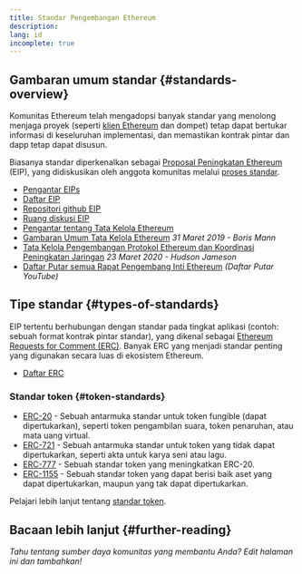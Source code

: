 ```yaml
---
title: Standar Pengembangan Ethereum
description:
lang: id
incomplete: true
---
```


## Gambaran umum standar \{#standards-overview}

Komunitas Ethereum telah mengadopsi banyak standar yang menolong menjaga proyek (seperti [klien Ethereum](/developers/docs/nodes-and-clients/) dan dompet) tetap dapat bertukar informasi di keseluruhan implementasi, dan memastikan kontrak pintar dan dapp tetap dapat disusun.

Biasanya standar diperkenalkan sebagai [Proposal Peningkatan Ethereum](/eips/) (EIP), yang didiskusikan oleh anggota komunitas melalui [proses standar](https://eips.ethereum.org/EIPS/eip-1).

- [Pengantar EIPs](/eips/)
- [Daftar EIP](https://eips.ethereum.org/)
- [Repositori github EIP](https://github.com/ethereum/EIPs)
- [Ruang diskusi EIP](https://ethereum-magicians.org/c/eips)
- [Pengantar tentang Tata Kelola Ethereum](/governance/)
- [Gambaran Umum Tata Kelola Ethereum](https://web.archive.org/web/20201107234050/https://blog.bmannconsulting.com/ethereum-governance/) _31 Maret 2019 - Boris Mann_
- [Tata Kelola Pengembangan Protokol Ethereum dan Koordinasi Peningkatan Jaringan](https://hudsonjameson.com/2020-03-23-ethereum-protocol-development-governance-and-network-upgrade-coordination/) _23 Maret 2020 - Hudson Jameson_
- [Daftar Putar semua Rapat Pengembang Inti Ethereum](https://www.youtube.com/playlist?list=PLaM7G4Llrb7zfMXCZVEXEABT8OSnd4-7w) _(Daftar Putar YouTube)_

## Tipe standar \{#types-of-standards}

EIP tertentu berhubungan dengan standar pada tingkat aplikasi (contoh: sebuah format kontrak pintar standar), yang dikenal sebagai [Ethereum Requests for Comment (ERC)](https://eips.ethereum.org/erc). Banyak ERC yang menjadi standar penting yang digunakan secara luas di ekosistem Ethereum.

- [Daftar ERC](https://eips.ethereum.org/erc)

### Standar token \{#token-standards}

- [ERC-20](/developers/docs/standards/tokens/erc-20/) - Sebuah antarmuka standar untuk token fungible (dapat dipertukarkan), seperti token pengambilan suara, token penaruhan, atau mata uang virtual.
- [ERC-721](/developers/docs/standards/tokens/erc-721/) - Sebuah antarmuka standar untuk token yang tidak dapat dipertukarkan, seperti akta untuk karya seni atau lagu.
- [ERC-777](/developers/docs/standards/tokens/erc-777/) - Sebuah standar token yang meningkatkan ERC-20.
- [ERC-1155](/developers/docs/standards/tokens/erc-1155/) - Sebuah standar token yang dapat berisi baik aset yang dapat dipertukarkan, maupun yang tak dapat dipertukarkan.

Pelajari lebih lanjut tentang [standar token](/developers/docs/standards/tokens/).

## Bacaan lebih lanjut \{#further-reading}

_Tahu tentang sumber daya komunitas yang membantu Anda? Edit halaman ini dan tambahkan!_
